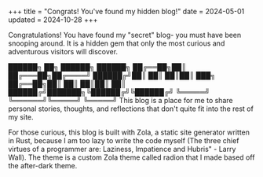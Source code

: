 +++ title = "Congrats! You've found my hidden blog!" date = 2024-05-01 updated = 2024-10-28 +++

Congratulations! You have found my "secret" blog- you must have been snooping around. It is a hidden gem that only the most curious and adventurous visitors will discover.

 ██████╗ ██╗      ██████╗  ██████╗
 ██╔══██╗██║     ██╔═══██╗██╔════╝
 ██████╔╝██║     ██║   ██║██║  ███╗
 ██╔══██╗██║     ██║   ██║██║   ██║
 ██████╔╝███████╗╚██████╔╝╚██████╔╝
 ╚═════╝ ╚══════╝╚═════╝  ╚═════╝
This blog is a place for me to share personal stories, thoughts, and reflections that don't quite fit into the rest of my site.

For those curious, this blog is built with Zola, a static site generator written in Rust, because I am too lazy to write the code myself (The three chief virtues of a programmer are: Laziness, Impatience and Hubris" - Larry Wall). The theme is a custom Zola theme called radion that I made based off the after-dark theme.
